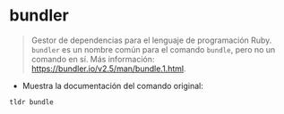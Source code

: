 # bundler

> Gestor de dependencias para el lenguaje de programación Ruby.
> `bundler` es un nombre común para el comando `bundle`, pero no un comando en sí.
> Más información: <https://bundler.io/v2.5/man/bundle.1.html>.

- Muestra la documentación del comando original:

`tldr bundle`
